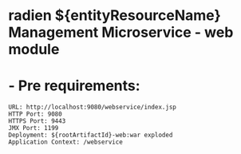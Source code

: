 radien ${entityResourceName} Management Microservice - web module
======

#
# - Pre requirements:

    URL: http://localhost:9080/webservice/index.jsp
    HTTP Port: 9080
    HTTPS Port: 9443
    JMX Port: 1199
    Deployment: ${rootArtifactId}-web:war exploded
    Application Context: /webservice
